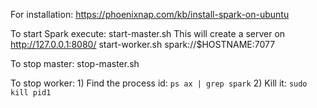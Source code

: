 For installation:
https://phoenixnap.com/kb/install-spark-on-ubuntu

To start Spark execute:
    start-master.sh
    This will create a server on http://127.0.0.1:8080/
    start-worker.sh spark://$HOSTNAME:7077

To stop master:
    stop-master.sh

To stop worker:
    1) Find the process id:
        `ps ax | grep spark`
    2) Kill it:
        `sudo kill pid1`
